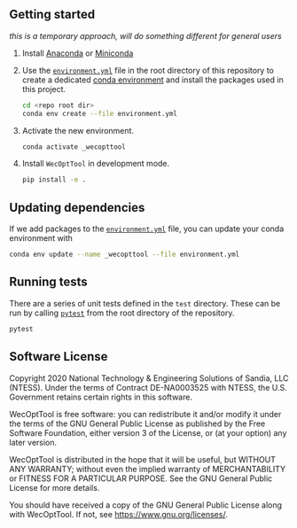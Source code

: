 ## Getting started

*this is a temporary approach, will do something different for general users*

1. Install [Anaconda](https://anaconda.org) or [Miniconda](https://docs.conda.io/en/latest/miniconda.html)
2. Use the [`environment.yml`](environment.yml) file in the root directory of this repository to create a dedicated [conda environment](https://docs.conda.io/projects/conda/en/latest/user-guide/concepts/environments.html) and install the packages used in this project.

    ```bash
    cd <repo root dir>
    conda env create --file environment.yml
    ```

3. Activate the new environment.

	```bash
	conda activate _wecopttool
	```

4. Install `WecOptTool` in development mode.

	```bash
	pip install -e .
	```

## Updating dependencies

If we add packages to the [`environment.yml`](environment.yml) file, you can update your conda environment with

```bash
conda env update --name _wecopttool --file environment.yml
```

## Running tests

There are a series of unit tests defined in the `test` directory.
These can be run by calling [`pytest`](https://pytest.org) from the root directory of the repository.

```bash
pytest
```

## Software License

Copyright 2020 National Technology & Engineering Solutions of Sandia, 
LLC (NTESS). Under the terms of Contract DE-NA0003525 with NTESS, the U.S. 
Government retains certain rights in this software.
 
WecOptTool is free software: you can redistribute it and/or modify it under the 
terms of the GNU General Public License as published by the Free Software 
Foundation, either version 3 of the License, or (at your option) any later 
version.

WecOptTool is distributed in the hope that it will be useful, but WITHOUT ANY 
WARRANTY; without even the implied warranty of MERCHANTABILITY or FITNESS FOR A 
PARTICULAR PURPOSE.  See the GNU General Public License for more details.

You should have received a copy of the GNU General Public License along with 
WecOptTool.  If not, see <https://www.gnu.org/licenses/>.
